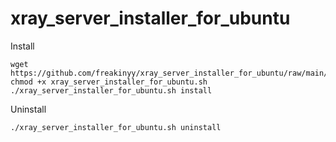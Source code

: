 # xray_server_installer_for_ubuntu
Install
```
wget https://github.com/freakinyy/xray_server_installer_for_ubuntu/raw/main/xray_server_installer_for_ubuntu.sh
chmod +x xray_server_installer_for_ubuntu.sh
./xray_server_installer_for_ubuntu.sh install
```
Uninstall
```
./xray_server_installer_for_ubuntu.sh uninstall
```
